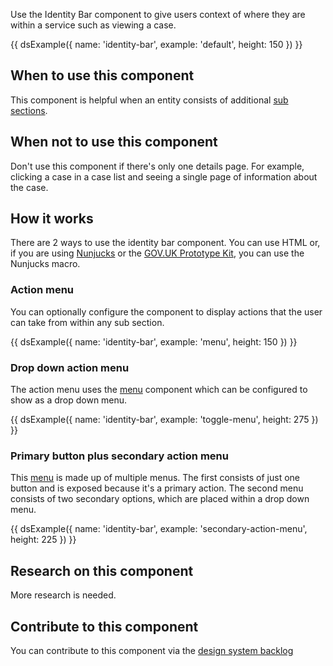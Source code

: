Use the Identity Bar component to give users context of where they are within a service such as viewing a case.

{{ dsExample({
  name: 'identity-bar',
  example: 'default',
  height: 150
}) }}

## When to use this component

This component is helpful when an entity consists of additional [sub sections](/components/sub-navigation/).

## When not to use this component

Don't use this component if there's only one details page. For example, clicking a case in a case list and seeing a single page of information about the case.

## How it works

There are 2 ways to use the identity bar component. You can use HTML or, if you are using [Nunjucks](https://mozilla.github.io/nunjucks/) or the [GOV.UK Prototype Kit](https://govuk-prototype-kit.herokuapp.com/), you can use the Nunjucks macro.

### Action menu

You can optionally configure the component to display actions that the user can take from within any sub section.

{{ dsExample({
  name: 'identity-bar',
  example: 'menu',
  height: 150
}) }}

### Drop down action menu

The action menu uses the [menu](/components/menu/) component which can be configured to show as a drop down menu.

{{ dsExample({
  name: 'identity-bar',
  example: 'toggle-menu',
  height: 275
}) }}

### Primary button plus secondary action menu

This [menu](/components/menu/) is made up of multiple menus. The first consists of just one button and is exposed because it's a primary action. The second menu consists of two secondary options, which are placed within a drop down menu.

{{ dsExample({
  name: 'identity-bar',
  example: 'secondary-action-menu',
  height: 225
}) }}

## Research on this component

More research is needed.

## Contribute to this component

You can contribute to this component via the [design system backlog](https://github.com/ministryofjustice/mojdt-design-system-backlog/)